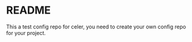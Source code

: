 # README

This a test config repo for celer, you need to create your own config repo for your project.
